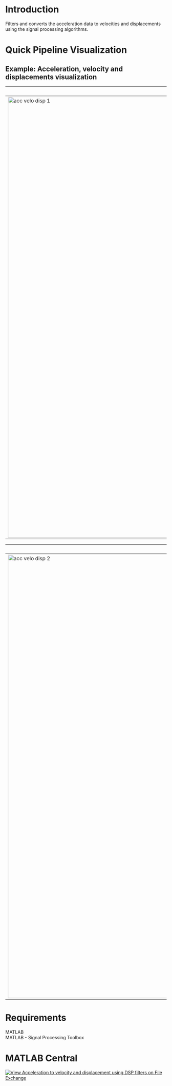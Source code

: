 # Introduction
Filters and converts the acceleration data to velocities and displacements using the signal processing algorithms.

# Quick Pipeline Visualization
## Example: Acceleration, velocity and displacements visualization
| Test 1 |
| ------------- |
| <img width="1372" alt="acc velo disp 1" src="https://user-images.githubusercontent.com/28588878/127979647-c4a6a10a-d1a8-443d-958a-ab7a821b8dd3.png"> |

| Test 2 |
| ------------- |
| <img width="1381" alt="acc velo disp 2" src="https://user-images.githubusercontent.com/28588878/127979683-f0323f7f-fd69-464b-9054-6f238f448cbd.png"> |

# Requirements
MATLAB <br />
MATLAB - Signal Processing Toolbox

# MATLAB Central
[![View Acceleration to velocity and displacement using DSP filters on File Exchange](https://www.mathworks.com/matlabcentral/images/matlab-file-exchange.svg)](https://www.mathworks.com/matlabcentral/fileexchange/97012-acceleration-to-velocity-and-displacement-using-dsp-filters)



